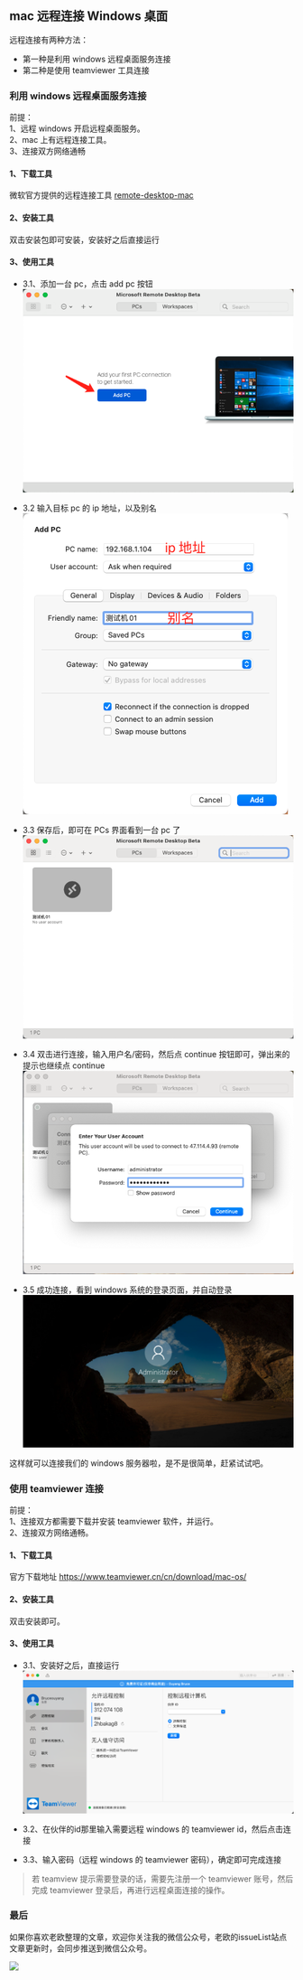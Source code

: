 ## mac 远程连接 Windows 桌面 <!--{docsify-ignore}-->

远程连接有两种方法：
* 第一种是利用 windows 远程桌面服务连接  
* 第二种是使用 teamviewer 工具连接

### 利用 windows 远程桌面服务连接

前提：  
1、远程 windows 开启远程桌面服务。  
2、mac 上有远程连接工具。  
3、连接双方网络通畅

#### 1、下载工具
微软官方提供的远程连接工具 [remote-desktop-mac](https://docs.microsoft.com/en-us/windows-server/remote/remote-desktop-services/clients/remote-desktop-mac)

#### 2、安装工具
双击安装包即可安装，安装好之后直接运行

#### 3、使用工具
* 3.1、添加一台 pc，点击 add pc 按钮  
![](img/remote-desktop-01.png)

* 3.2 输入目标 pc 的 ip 地址，以及别名  
![](img/remote-desktop-02.png)

* 3.3 保存后，即可在 PCs 界面看到一台 pc 了  
![](img/remote-desktop-03.png)

* 3.4 双击进行连接，输入用户名/密码，然后点 continue 按钮即可，弹出来的提示也继续点 continue  
![](img/remote-desktop-04.png)

* 3.5 成功连接，看到 windows 系统的登录页面，并自动登录  
![](img/remote-desktop-05.png)  

这样就可以连接我们的 windows 服务器啦，是不是很简单，赶紧试试吧。

### 使用 teamviewer 连接

前提：  
1、连接双方都需要下载并安装 teamviewer 软件，并运行。  
2、连接双方网络通畅。

#### 1、下载工具
官方下载地址 https://www.teamviewer.cn/cn/download/mac-os/

#### 2、安装工具
双击安装即可。

#### 3、使用工具
* 3.1、安装好之后，直接运行  
![](img/remote-desktop-06.png)  

* 3.2、在伙伴的id那里输入需要远程 windows 的 teamviewer id，然后点击连接

* 3.3、输入密码（远程 windows 的 teamviewer 密码），确定即可完成连接

> 若 teamview 提示需要登录的话，需要先注册一个 teamviewer 账号，然后完成 teamviewer 登录后，再进行远程桌面连接的操作。

### 最后 <!--{docsify-ignore}-->
如果你喜欢老欧整理的文章，欢迎你关注我的微信公众号，老欧的issueList站点文章更新时，会同步推送到微信公众号。

![](https://bruce.bugmakers.club/assets/wechat-subscribe-qr.jpg)